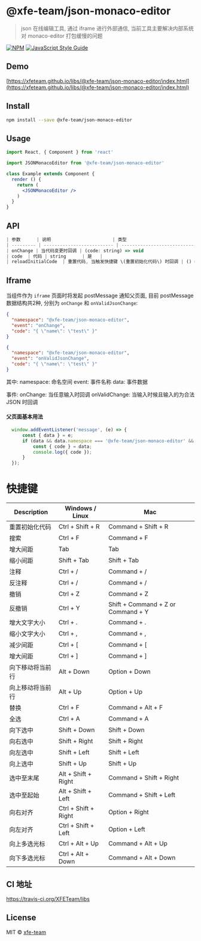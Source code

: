 # @xfe-team/json-monaco-editor

> json 在线编辑工具, 通过 iframe 进行外部通信, 当前工具主要解决内部系统对 monaco-editor 打包缓慢的问题

[![NPM](https://img.shields.io/npm/v/@xfe-team/json-monaco-editor.svg)](https://www.npmjs.com/package/@xfe-team/json-monaco-editor) [![JavaScript Style Guide](https://img.shields.io/badge/code_style-standard-brightgreen.svg)](https://standardjs.com)

## Demo

[https://xfeteam.github.io/libs/@xfe-team/json-monaco-editor/index.html](https://xfeteam.github.io/libs/@xfe-team/json-monaco-editor/index.html)

## Install

```bash
npm install --save @xfe-team/json-monaco-editor
```

## Usage

```jsx
import React, { Component } from 'react'

import JSONMonacoEditor from '@xfe-team/json-monaco-editor'

class Example extends Component {
  render () {
    return (
      <JSONMonacoEditor />
    )
  }
}
```

## API
```JavaScript
| 参数      | 说明                       | 类型                                    | 默认值 | 必填 |
| --------- | -------------------------- | --------------------------------------- | ------ | ---- |
| onChange | 当代码变更时回调 | (code: string) => void                                 | -      | 是   |
| code  | 代码 | string      | 是   |
| reloadInitialCode  | 重置代码, 当触发快捷键 \(重置初始化代码\) 时回调 | () => void      | 否   |
```

## Iframe

当组件作为 `iframe` 页面时将发起 postMessage 通知父页面, 目前 postMessage 数据结构共2种, 分别为 `onChange` 和 `onValidJsonChange`:

```json
{
  "namespace": "@xfe-team/json-monaco-editor",
  "event": "onChange",
  "code": "{ \"name\": \"test\" }"
}

{
  "namespace": "@xfe-team/json-monaco-editor",
  "event": "onValidJsonChange",
  "code": "{ \"name\": \"test\" }"
}
```

其中:
  namespace: 命名空间
  event: 事件名称
  data: 事件数据

事件:
  onChange: 当任意输入时回调
  onValidChange: 当输入时候且输入的为合法 JSON 时回调

#### 父页面基本用法

```JavaScript
  window.addEventListener('message', (e) => {
      const { data } = e;
      if (data && data.namespace === '@xfe-team/json-monaco-editor' && data.event === 'onChange') {
          const { code } = data;
          console.log({ code });
      }
  });
```


# 快捷键

| Description      | Windows / Linux        | Mac                                   |
| ---------------- | ---------------------- | ------------------------------------- |
| 重置初始化代码   | Ctrl \+ Shift \+ R     | Command \+ Shift \+ R                 |
| 搜索             | Ctrl \+ F              | Command \+ F                          |
| 增大间距         | Tab                    | Tab                                   |
| 缩小间距         | Shift \+ Tab           | Shift \+ Tab                          |
| 注释             | Ctrl \+ /              | Command \+ /                          |
| 反注释           | Ctrl \+ /              | Command \+ /                          |
| 撤销             | Ctrl \+ Z              | Command \+ Z                          |
| 反撤销           | Ctrl \+ Y              | Shift \+ Command \+ Z or Command \+ Y |
| 增大文字大小     | Ctrl \+ \.             | Command \+ \.                         |
| 缩小文字大小     | Ctrl \+ ,              | Command \+ ,                          |
| 减少间距         | Ctrl \+ \[             | Command \+ \[                         |
| 增大间距         | Ctrl \+ \]             | Command \+ \]                         |
| 向下移动将当前行 | Alt \+ Down            | Option \+ Down                        |
| 向上移动将当前行 | Alt \+ Up              | Option \+ Up                          |
| 替换             | Ctrl \+ F              | Command \+ Alt \+ F                   |
| 全选             | Ctrl \+ A              | Command \+ A                          |
| 向下选中         | Shift \+ Down          | Shift \+ Down                         |
| 向右选中         | Shift \+ Right         | Shift \+ Right                        |
| 向左选中         | Shift \+ Left          | Shift \+ Left                         |
| 向上选中         | Shift \+ Up            | Shift \+ Up                           |
| 选中至末尾       | Alt \+ Shift \+ Right  | Command \+ Shift \+ Right             |
| 选中至起始       | Alt \+ Shift \+ Left   | Command \+ Shift \+ Left              |
| 向右对齐         | Ctrl \+ Shift \+ Right | Option \+ Right                       |
| 向左对齐         | Ctrl \+ Shift \+ Left  | Option \+ Left                        |
| 向上多选光标     | Ctrl \+ Alt \+ Up      | Command \+ Alt \+ Up                  |
| 向下多选光标     | Ctrl \+ Alt \+ Down    | Command \+ Alt \+ Down                |

## CI 地址
https://travis-ci.org/XFETeam/libs

## License

MIT © [xfe-team](https://github.com/xfeteam)

